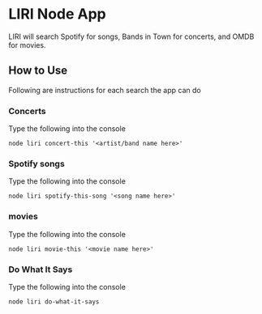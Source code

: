 # LIRI Node App

LIRI will search Spotify for songs, Bands in Town for concerts, and OMDB for movies.

## How to Use

Following are instructions for each search the app can do

### Concerts
Type the following into the console
```
node liri concert-this '<artist/band name here>'
```

### Spotify songs
Type the following into the console
```
node liri spotify-this-song '<song name here>'
```
### movies
Type the following into the console
```
node liri movie-this '<movie name here>'
```
### Do What It Says
Type the following into the console
```
node liri do-what-it-says
```